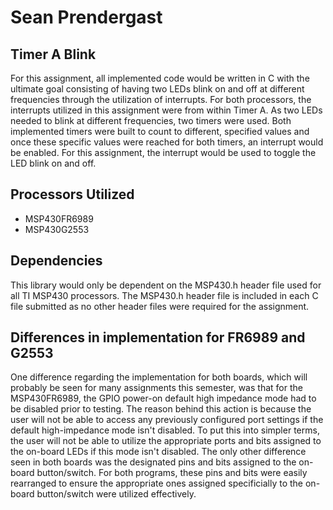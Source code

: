 # Sean Prendergast

## Timer A Blink

For this assignment, all implemented code would be written in C with the ultimate goal consisting of having two LEDs blink on and off at different frequencies through the utilization of interrupts. For both processors, the interrupts utilized in this assignment were from within Timer A. As two LEDs needed to blink at different frequencies, two timers were used. Both implemented timers were built to count to different, specified values and once these specific values were reached for both timers, an interrupt would be enabled. For this assignment, the interrupt would be used to toggle the LED blink on and off.

## Processors Utilized
* MSP430FR6989
* MSP430G2553

## Dependencies
This library would only be dependent on the MSP430.h header file used for all TI MSP430 processors. The MSP430.h header file is included in each C file submitted as no other header files were required for the assignment.

## Differences in implementation for FR6989 and G2553
One difference regarding the implementation for both boards, which will probably be seen for many assignments this semester, was that for the MSP430FR6989, the GPIO power-on default high impedance mode had to be disabled prior to testing. The reason behind this action is because the user will not be able to access any previously configured port settings if the default high-impedance mode isn't disabled. To put this into simpler terms, the user will not be able to utilize the appropriate ports and bits assigned to the on-board LEDs if this mode isn't disabled. The only other difference seen in both boards was the designated pins and bits assigned to the on-board button/switch. For both programs, these pins and bits were easily rearranged to ensure the appropriate ones assigned specificially to the on-board button/switch were utilized effectively.
